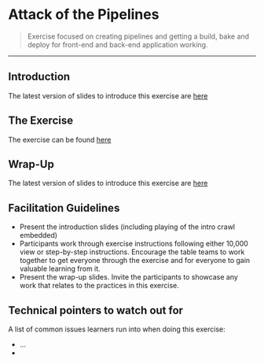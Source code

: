 # Attack of the Pipelines

> Exercise focused on creating pipelines and getting a build, bake and deploy for front-end and back-end application working.

_____


## Introduction

The latest version of slides to introduce this exercise are [here](https://docs.google.com/presentation/d/1t1CONuy-_IRPZYmU010Qgk2rshiDJTennvLyQR8GllE/edit?usp=sharing)


## The Exercise

The exercise can be found [here](https://logandonley.github.io/enablement-docs/#/2-attack-of-the-pipelines/README)


## Wrap-Up

The latest version of slides to introduce this exercise are [here](https://docs.google.com/presentation/d/1kZ8SV6iJnrKk_AqPpyPuNZifv7VzItHOB9HYdOnNJjI/edit?usp=sharing)


## Facilitation Guidelines

* Present the introduction slides (including playing of the intro crawl embedded)
* Participants work through exercise instructions following either 10,000 view or step-by-step instructions. Encourage the table teams to work together to get everyone through the exercise and for everyone to gain valuable learning from it.
* Present the wrap-up slides. Invite the participants to showcase any work that relates to the practices in this exercise.


## Technical pointers to watch out for

A list of common issues learners run into when doing this exercise:
* ...
* 
